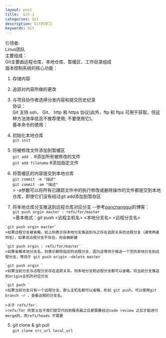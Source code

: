 ```yaml
---
layout: post
title:  Git-1
categories: Git
description: Git的学习
keywords: Git
---
```


引领者:  
  Linus团队  
主要组成：  
  Git主要由远程仓库、本地仓库、暂缓区、工作目录组成  
版本控制系统的核心功能：  
  1. 存储内容
  2. 追踪对内容所做的更改
  3. 与项目协作者选择分发内容和提交历史纪录  
协议：  
  Git 支持 ssh、 Git、 http 和 https 协议(此外，ftp 和 ftps 可用于获取，但这种方法效率低且不推荐使用; 不要使用它)。  
基本命令的使用：  
  1. 初始化本地仓库  
    `git init`  
  2. 将被修改文件添加到暂缓区  
    `git add .` #添加所有被修改的文件  
    `git add filename` #添加指定文件  
  3. 将暂缓区的内容提交到本地仓库  
    `git commit -m "描述"`  
    `git commit -am "描述"`  
    > -a参数可以将所有已跟踪文件中的执行修改或删除操作的文件都提交到本地仓库，即使它们没有经过git add添加到暂存区  

  4. 将本地仓库分支推送到远程仓库对应分支 --参考[panchanggui](https://www.cnblogs.com/panchanggui/p/9843711.html)的博客：  
    `git push orgin master : refs/for/master`  
    >基本格式：git push <远程主机名> <本地分支名> <远程分支名>  

    `git push orgin master`  
    >如果远程分支被省略，如上则表示将本地分支推送到与之存在追踪关系的远程分支（通常两者同名），如果该远程分支不存在，则会被新建  

    `git push orgin : refs/for/master`  
    >如果省略本地分支名，则表示删除指定的远程分支，因为这等同于推送一个空的本地分支到远程分支，等同于 git push origin –delete master  

    `git push orgin `  
    >如果当前分支与远程分支存在追踪关系，则本地分支和远程分支都可以省略，将当前分支推送到origin主机的对应分支  

    `git push `  
    >如果当前分支只有一个远程分支，那么主机名都可以省略，形如 git push，可以使用git branch -r ，查看远程的分支名。  

    >关于 refs/for：  
    >refs/for 的意义在于我们提交代码到服务器之后是需要经过code review 之后才能进行merge的，而refs/heads 不需要  

  5. git clone & git pull  
    `git clone src_url local_url`  
